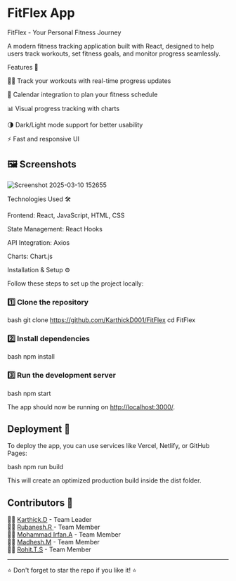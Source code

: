# FitFlex App

FitFlex - Your Personal Fitness Journey

A modern fitness tracking application built with React, designed to help users track workouts, set fitness goals, and monitor progress seamlessly.

Features 🚀

🏋️‍♂️ Track your workouts with real-time progress updates

📅 Calendar integration to plan your fitness schedule

📊 Visual progress tracking with charts

🌗 Dark/Light mode support for better usability

⚡ Fast and responsive UI

## 🖼 Screenshots

![Screenshot 2025-03-10 152655](https://github.com/user-attachments/assets/5a4ac921-8178-405a-8da8-8d6f0218f963)


Technologies Used 🛠

Frontend: React, JavaScript, HTML, CSS

State Management: React Hooks

API Integration: Axios

Charts: Chart.js

Installation & Setup ⚙

Follow these steps to set up the project locally:

### 1️⃣ Clone the repository

bash
 git clone https://github.com/KarthickD001/FitFlex
 cd FitFlex


### 2️⃣ Install dependencies

bash
 npm install


### 3️⃣ Run the development server

bash
 npm start 


The app should now be running on [http://localhost:3000/](http://localhost:3000/).

## Deployment 🚀

To deploy the app, you can use services like Vercel, Netlify, or GitHub Pages:

bash
 npm run build


This will create an optimized production build inside the dist folder.

## Contributors 🤝

👨‍💻 [Karthick.D](mailto:karthick.d.cs2225@gmail.com) - Team Leader  
👨‍💻 [Rubanesh.R ](mailto:rubanesh.cs2225@gmail.com) - Team Member  
👨‍💻 [Mohammad Irfan.A](mailto:mohamedirfanirfan.a@gmail.com) - Team Member  
👨‍💻 [Madhesh.M](mailto:madhesh2604@gmail.com) - Team Member  
👨‍💻 [Rohit.T.S](mailto:rohit.cs2225@gmail.com) - Team Member  

---

⭐ Don't forget to star the repo if you like it! ⭐
